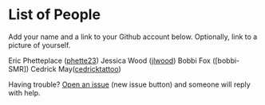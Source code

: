 # List of People

Add your name and a link to your Github account below. Optionally, link to a picture of yourself.

Eric Phetteplace ([phette23](http://github.com/phette23))
Jessica Wood ([jlwood](http://github.com/jlwood))
Bobbi Fox ([bobbi-SMR])
Cedrick May([cedricktattoo](https://github.com/cedricktattoo))

Having trouble? [Open an issue](https://github.com/phette23/Codeyear-IG-Github-Project/issues) (new issue button) and someone will reply with help.
